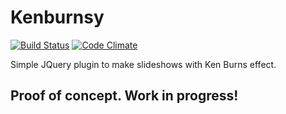 # Kenburnsy 

[![Build Status](https://travis-ci.org/ZeroOneStudio/kenburnsy.png?branch=master)](https://travis-ci.org/ZeroOneStudio/kenburnsy)
[![Code Climate](https://codeclimate.com/github/ZeroOneStudio/kenburnsy.png)](https://codeclimate.com/github/ZeroOneStudio/kenburnsy)

Simple JQuery plugin to make slideshows with Ken Burns effect.

## Proof of concept. Work in progress!